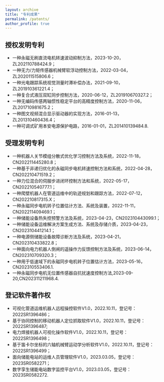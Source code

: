 ```yaml
---
layout: archive
title: "专利成果"
permalink: /patents/
author_profile: true
---
```



<!--
{% if site.talkmap_link == true %}

<p style="text-decoration:underline;"><a href="/talkmap.html">See a map of all the places I've given a talk!</a></p>

{% endif %}

{% for post in site.talks reversed %}
  {% include archive-single-talk.html %}
{% endfor %} -->

## 授权发明专利

- 一种永磁无刷直流电机转速波动抑制方法，2023-10-20，ZL202110788424.9；
- 一种无力/力矩传感器机械臂软浮动控制方法，2022-03-04，ZL202011515806.6；
- 一种光电跟踪系统视觉测量时滞补偿办法，2021-09-10，ZL201910361221.4；
- 一种复合式液压双缸同步控制方法，2020-06-12，ZL201910670327.2；
- 一种无编码传感两轴惯性稳定平台的高精度控制方法，2020-11-06，ZL201710981675.2；
- 一种图文视频混合显示驱动器的实现方法，2016-01-13，ZL201310460436.4；
- 一种可调式矿用本安电源保护电路，2016-01-01，ZL201410139484.8.

## 受理发明专利

-  一种机器人关节模组分散式优化学习控制方法及系统，2022-11-18，CN202211445280.8；
-  一种基于非递归优化的永磁同步电机转速控制方法和系统，2022-04-28，CN202210471519.2；
-  一种力位混合的伺服步进闭环控制方法和系统，2022-05-17，CN202210540777.1；
-  一种爬壁机器人在管道运维中的轨迹规划和跟踪方法，2022-07-12，CN202210817315.X；
-  一种永磁同步电机转子位置估计方法、系统及装置，2022-11-11，CN202211409469.1；
-  一种储能设备热失控预警方法及系统，2023-04-23，CN202310443099.1；
-  一种储能设备运维解决方案生成方法、系统及存储介质，2023-04-23，CN202310441214.1；
-  一种电源侧储能设备故障诊断方法及系统，2023-04-21，CN202310433822.8；
-  一种面向电力机器人倒闸的遥操作力反馈控制方法及系统，2023-06-14，CN202310709320.3；
-  一种用于低速域下的永磁同步电机转子位置估计方法，2023-05-16，CN202310553406.1.
-  一种永磁同步电机无位置传感器自抗扰速度控制方法,2023-09-20,CN202311211968.4.

## 登记软件著作权

- 可视化管道运维机器人远程操控软件V1.0，2022.10.11，登记号：2022SR1396486；
- 基于协同控制的移动机器人定位抓取软件V1.0，2022.10.11，登记号：2022SR1396487;
- 电力焊接机器人可视化操作软件V1.0，2022.10.11，登记号：2022SR1396498；
- 基于笛卡尔坐标的六轴机械臂运动学分析软件V1.0，2022.10.11，登记号：2022SR1396499；
- 面向储能电站的运维人员管理软件V1.0，2023.03.05，登记号：2023SR0582271；
- 数字孪生储能电站数字监控平台V1.0，2023.03.05，登记号：2023SR0582272.
